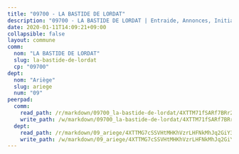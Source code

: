 ```yaml
---
title: "09700 - LA BASTIDE DE LORDAT"
description: "09700 - LA BASTIDE DE LORDAT | Entraide, Annonces, Initiatives"
date: 2020-01-11T14:09:21+09:00
collapsible: false
layout: commune
comm:
  nom: "LA BASTIDE DE LORDAT"
  slug: la-bastide-de-lordat
  cp: "09700"
dept:
  nom: "Ariège"
  slug: ariege
  num: "09"
peerpad:
  comm:
    read_path: /r/markdown/09700_la-bastide-de-lordat/4XTTM71fSARf7BRr21RSB9aZrHKvtk1T8Z7RLmguq4w73xgDA
    write_path: /w/markdown/09700_la-bastide-de-lordat/4XTTM71fSARf7BRr21RSB9aZrHKvtk1T8Z7RLmguq4w73xgDA-K3TgTu7hVyQ8coeGY7HgHBxCrdU8rgexW2WQFauHcprj3ZczqqCLBGPw8zMuoYMMhmgdvRHSszH2j9tGeLjuCgzMQYQ5yg2ubW1FxBWQxPyoKHwK2NYE3VqUFYaETeeEkvxjxKuE
  dept:
    read_path: /r/markdown/09_ariege/4XTTMG7cSSVHtMHKhVzrLHFNkMhJq2GiY37tW1RLaySvmC5m7
    write_path: /w/markdown/09_ariege/4XTTMG7cSSVHtMHKhVzrLHFNkMhJq2GiY37tW1RLaySvmC5m7-K3TgTss1C8HjViVkpwivQX7MahnqC11ekSJQuYEnrMDTmDE1FfJsoB9BatqQw5xZL2YVE8soFWdt5YbjPCiw8Nef7nnDAgssxyMxh5u11RAcuqPo3TLSQutK9TFNiNP3xhEoTkkD
---
```


